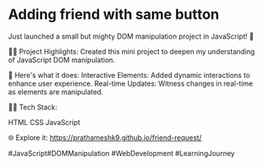 
# Adding friend with same button 

Just launched a small but mighty DOM manipulation project in JavaScript! 🎉

👨‍💻 Project Highlights:
Created this mini project to deepen my understanding of JavaScript DOM manipulation. 

🚀 Here's what it does:
Interactive Elements: Added dynamic interactions to enhance user experience.
Real-time Updates: Witness changes in real-time as elements are manipulated.

👨‍💻 Tech Stack:

HTML
CSS
JavaScript

🌐 Explore it: https://prathameshk9.github.io/friend-request/

#JavaScript#DOMManipulation #WebDevelopment #LearningJourney


 
